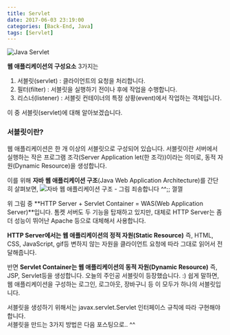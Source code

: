 ```yaml
---
title: Servlet
date: 2017-06-03 23:19:00
categories: [Back-End, Java]
tags: [Servlet]
---
```


![Java Servlet](/image/java-servlet.png)

**웹 애플리케이션의 구성요소** 3가지는
1) 서블릿(servlet) : 클라이언트의 요청을 처리합니다.
2) 필터(filter) : 서블릿을 실행하기 전이나 후에 작업을 수행합니다.
3) 리스너(listener) : 서블릿 컨테이너의 특정 상황(event)에서 작업하는 객체입니다.

이 중 서블릿(servlet)에 대해 알아보겠습니다.

### 서블릿이란?
웹 애플리케이션은 한 개 이상의 서블릿으로 구성되어 있습니다.
서블릿이란 서버에서 실행하는 작은 프로그램 조각(Server Application let(한 조각))이라는 의미로, 동적 자원(Dynamic Resource)을 생성합니다.

이를 위해 **자바 웹 애플리케이션 구조**(Java Web Application Architecture)를 간단히 살펴보면,
![자바 웹 애플리케이션 구조 - 그림 죄송합니다 ^^;; 껄껄](/image/java-servlet-1.png)

위 그림 중 **HTTP Server + Servlet Container = WAS(Web Application Server)**입니다.
톰켓 서버도 두 기능을 탑재하고 있지만, 대체로 HTTP Server는 좀 더 성능이 뛰어난 Apache 등으로 대체해서 사용합니다.

**HTTP Server에서는 웹 애플리케이션의 정적 자원(Static Resource)** 즉, HTML, CSS, JavaScript, gif등 변하지 않는 자원을 클라이언트 요청에 따라 그대로 읽어서 전달해줍니다.

반면 **Servlet Container는 웹 애플리케이션의 동적 자원(Dynamic Resource)** 즉, JSP, Servlet등을 생성합니다.
오늘의 주인공 서블릿이 등장했습니다. :)
쉽게 말하면, 웹 애플리케이션을 구성하는 로그인, 로그아웃, 장바구니 등 이 모두가 하나의 서블릿입니다.

서블릿을 생성하기 위해서는 javax.servlet.Servlet 인터페이스 규칙에 따라 구현해야합니다.  
서블릿을 만드는 3가지 방법은 다음 포스팅으로.. ^^
